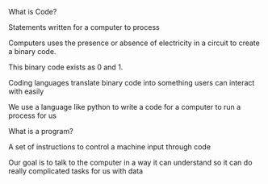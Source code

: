 What is Code? 

Statements written for a computer to process

Computers uses the presence or absence of electricity in a circuit to create a binary code. 

This binary code exists as 0 and 1. 

Coding languages translate binary code into something users can interact with easily 

We use a language like python to write a code for a computer to run a process for us



What is a program? 

A set of instructions to control a machine input through code

Our goal is to talk to the computer in a way it can understand so it can do really complicated tasks for us with data
